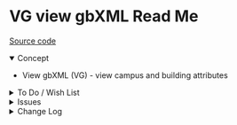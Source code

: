 # VG view gbXML Read Me

[Source code]( https://github.com/ladybug-tools/spider-gbxml-tools/blob/master/spider-gbxml-viewer/v-0-17-00/js-view-gbxml/vg-view-gbxml.js )

<details open >

<summary>Concept</summary>

* View gbXML (VG) - view campus and building attributes

</details>

<details>

<summary>To Do / Wish List</summary>

* 2019-07-21 ~ Theo ~ Add search for all attributes in the gbXML files


</details>

<details>

<summary>Issues</summary>


</details>

<details>

<summary>Change Log</summary>

### 2019-07-19 ~ Theo

VG 0.17.00-0vg

* R - VG.js: First commit

### 2019-06-28 ~ Theo

* F - First commit

</details>